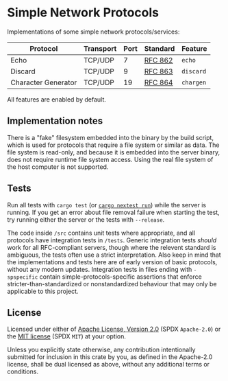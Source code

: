 # Simple Network Protocols

Implementations of some simple network protocols/services:

|            Protocol | Transport |  Port |   Standard |     Feature |
| ------------------- | --------- | ----- | ---------- | ----------- |
|                Echo |   TCP/UDP |     7 |  [RFC 862] |      `echo` |
|             Discard |   TCP/UDP |     9 |  [RFC 863] |   `discard` |
| Character Generator |   TCP/UDP |    19 |  [RFC 864] |   `chargen` |

[RFC 862]: https://datatracker.ietf.org/doc/html/rfc862
[RFC 863]: https://datatracker.ietf.org/doc/html/rfc863
[RFC 864]: https://datatracker.ietf.org/doc/html/rfc864

All features are enabled by default.

## Implementation notes

There is a "fake" filesystem embedded into the binary by the build script, which is used for protocols that require a file system or similar as data.
The file system is read-only, and because it is embedded into the server binary, does not require runtime file system access.
Using the real file system of the host computer is not supported.

## Tests

Run all tests with `cargo test` (or [`cargo nextest run`](https://nexte.st/)) while the server is running.
If you get an error about file removal failure when starting the test, try running either the server or the tests with `--release`.

The code inside `/src` contains unit tests where appropriate, and all protocols have integration tests in `/tests`.
Generic integration tests *should* work for all RFC-compliant servers, though where the relevent standard is ambiguous, the tests often use a strict interpretation.
Also keep in mind that the implementations and tests here are of early version of basic protocols, without any modern updates.
Integration tests in files ending with `-spspecific` contain simple-protocols-specific assertions that enforce stricter-than-standardized or nonstandardized behaviour that may only be applicable to this project.

## License

Licensed under either of [Apache License, Version 2.0](./LICENSE-APACHE) (SPDX `Apache-2.0`) or the [MIT license](./LICENSE-MIT) (SPDX `MIT`) at your option.

Unless you explicitly state otherwise, any contribution intentionally submitted for inclusion in this crate by you, as defined in the Apache-2.0 license, shall be dual licensed as above, without any additional terms or conditions.
